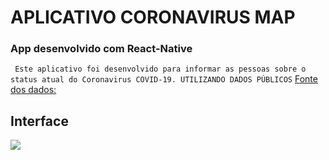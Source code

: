 # APLICATIVO CORONAVIRUS MAP
### App desenvolvido com React-Native
``` Este aplicativo foi desenvolvido para informar as pessoas sobre o status atual do Coronavirus COVID-19. UTILIZANDO DADOS PÚBLICOS```
[Fonte dos dados: ](https://github.com/CSSEGISandData/COVID-19)
## Interface
![](https://i.ibb.co/bXR63gJ/tela.png)
